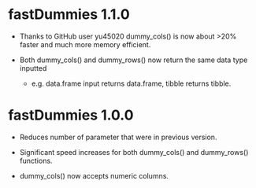 # fastDummies 1.1.0

* Thanks to GitHub user yu45020 dummy_cols() is now about >20% faster
    and much more memory efficient.

* Both dummy_cols() and dummy_rows() now return the same data type inputted
   + e.g. data.frame input returns data.frame, tibble returns tibble.

# fastDummies 1.0.0

* Reduces number of parameter that were in previous version.

* Significant speed increases for both dummy_cols() and dummy_rows() functions.

* dummy_cols() now accepts numeric columns.



